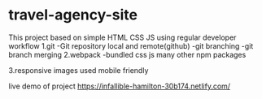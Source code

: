 # travel-agency-site

This project based on simple HTML CSS JS using regular developer workflow 
1.git 
  -Git repository local and remote(github)
  -git branching
  -git branch merging
2.webpack
 -bundled css js many other npm packages 
 
3.responsive images used mobile friendly 

live demo of project
https://infallible-hamilton-30b174.netlify.com/
